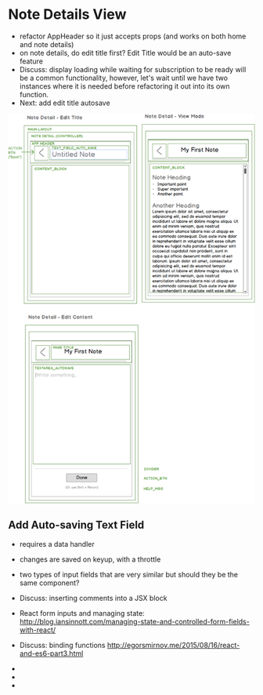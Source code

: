 # Note Details View
- refactor AppHeader so it just accepts props (and works on both home and note details)
- on note details, do edit title first?  Edit Title would be an auto-save feature
- Discuss: display loading while waiting for subscription to be ready will be a common functionality, however, let's wait until we have two instances where it is needed before refactoring it out into its own function.
- Next: add edit title autosave



![Note Detail Components](images/note-detail.png)


## Add Auto-saving Text Field
- requires a data handler
- changes are saved on keyup, with a throttle
- two types of input fields that are very similar but should they be the same component?

- Discuss: inserting comments into a JSX block
- React form inputs and managing state: http://blog.iansinnott.com/managing-state-and-controlled-form-fields-with-react/
- Discuss: binding functions http://egorsmirnov.me/2015/08/16/react-and-es6-part3.html
- 
- 
- 

